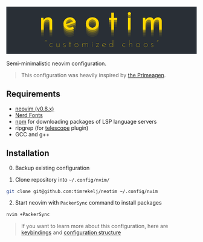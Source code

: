 ![neotim](./docs/neotim.png)

Semi-minimalistic neovim configuration. 

> This configuration was heavily inspired by [the Primeagen](https://www.youtube.com/watch?v=w7i4amO_zaE).

## Requirements
 - [neovim (v0.8.x)](https://github.com/neovim/neovim/releases/tag/v0.7.2)
 - [Nerd Fonts](https://www.nerdfonts.com/font-downloads)
 - [npm](https://github.com/npm/cli) for downloading packages of LSP language servers
 - ripgrep (for [telescope](https://github.com/nvim-telescope/telescope.nvim) plugin)
 - GCC and g++

## Installation

0. Backup  existing configuration

1. Clone repository into `~/.config/nvim/`

```sh
git clone git@github.com:timrekelj/neotim ~/.config/nvim
```

2. Start neovim with `PackerSync` command to install packages
```sh
nvim +PackerSync
```

> If you want to learn more about this configuration, here are [keybindings](./docs/keybindings.md) and [configuration structure](./docs/structure.md)
